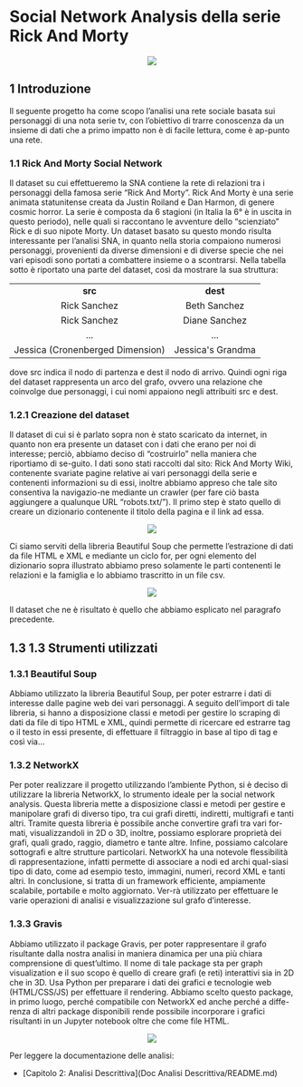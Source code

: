 # Social Network Analysis della serie Rick And Morty
<p align="center">
  <img src="https://github.com/Simone-Scalella/networkxProject/blob/main/img_readme/logo.png">
</p>

## 1	Introduzione
Il seguente progetto ha come scopo l’analisi una rete sociale basata sui personaggi di una nota serie tv, con l’obiettivo di trarre conoscenza da un insieme di dati che a primo impatto non è di facile lettura, come è ap-punto una rete.

### 1.1	Rick And Morty Social Network
Il dataset su cui effettueremo la SNA contiene la rete di relazioni tra i personaggi della famosa serie “Rick And Morty”.
Rick And Morty è una serie animata statunitense creata da Justin Roiland e Dan Harmon, di genere cosmic horror. La serie è composta da 6 stagioni (in Italia la 6° è in uscita in questo periodo), nelle quali si raccontano le avventure dello “scienziato” Rick e di suo nipote Morty.
Un dataset basato su questo mondo risulta interessante per l’analisi SNA, in quanto nella storia compaiono numerosi personaggi, provenienti da diverse dimensioni e di diverse specie che nei vari episodi sono portati a combattere insieme o a scontrarsi.
Nella tabella sotto è riportato una parte del dataset, così da mostrare la sua struttura:

<div align="center">  
<table>
<tr>
<td><center><b>src</b></center></td><td><center><b>dest</b></center></td>
</tr>
<tr>
<td><center>Rick Sanchez</center></td><td><center>Beth Sanchez </center></td>
</tr>
<tr>
<td><center>Rick Sanchez</center></td><td><center>Diane Sanchez </center></td>
</tr>
<tr>
<td><center>...</center></td><td><center>...</center></td>
</tr>
<tr>
<td><center>Jessica (Cronenberged Dimension)</center></td><td><center>Jessica's Grandma</center></td>
</tr>
</table>
</div>

dove src indica il nodo di partenza e dest il nodo di arrivo. Quindi ogni riga del dataset rappresenta un arco del grafo, ovvero una relazione che coinvolge due personaggi, i cui nomi appaiono negli attribuiti src e dest.

### 1.2.1	Creazione del dataset
Il dataset di cui si è parlato sopra non è stato scaricato da internet, in quanto non era presente un dataset con i dati che erano per noi di interesse; perciò, abbiamo deciso di “costruirlo” nella maniera che riportiamo di se-guito.
I dati sono stati raccolti dal sito: Rick And Morty Wiki, contenente svariate pagine relative ai vari personaggi della serie e contenenti informazioni su di essi, inoltre abbiamo appreso che tale sito consentiva la navigazio-ne mediante un crawler (per fare ciò basta aggiungere a qualunque URL “robots.txt/”).
Il primo step è stato quello di creare un dizionario contenente il titolo della pagina e il link ad essa.

<p align="center">
  <img src="https://github.com/Simone-Scalella/networkxProject/blob/main/img_readme/Immagine1.png">
</p>

Ci siamo serviti della libreria Beautiful Soup che permette l’estrazione di dati da file HTML e XML e mediante un ciclo for, per ogni elemento del dizionario sopra illustrato abbiamo preso solamente le parti contenenti le relazioni e la famiglia e lo abbiamo trascritto in un file csv.

<p align="center">
  <img src="https://github.com/Simone-Scalella/networkxProject/blob/main/img_readme/Immagine2.png">
</p>

Il dataset che ne è risultato è quello che abbiamo esplicato nel paragrafo precedente.

## 1.3 1.3	Strumenti utilizzati
### 1.3.1	Beautiful Soup
Abbiamo utilizzato la libreria Beautiful Soup, per poter estrarre i dati di interesse dalle pagine web dei vari personaggi.
A seguito dell’import di tale libreria, si hanno a disposizione classi e metodi per gestire lo scraping di dati da file di tipo HTML e XML, quindi permette di ricercare ed estrarre tag o il testo in essi presente, di effettuare il filtraggio in base al tipo di tag e così via… 
### 1.3.2	NetworkX
Per poter realizzare il progetto utilizzando l’ambiente Python, si è deciso di utilizzare la libreria NetworkX, lo strumento ideale per la social network analysis.
Questa libreria mette a disposizione classi e metodi per gestire e manipolare grafi di diverso tipo, tra cui grafi diretti, indiretti, multigrafi e tanti altri. Tramite questa libreria è possibile anche convertire grafi tra vari for-mati, visualizzandoli in 2D o 3D, inoltre, possiamo esplorare proprietà dei grafi, quali grado, raggio, diametro e tante altre. Infine, possiamo calcolare sottografi e altre strutture particolari.
NetworkX ha una notevole flessibilità di rappresentazione, infatti permette di associare a nodi ed archi qual-siasi tipo di dato, come ad esempio testo, immagini, numeri, record XML e tanti altri.
In conclusione, si tratta di un framework efficiente, ampiamente scalabile, portabile e molto aggiornato. Ver-rà utilizzato per effettuare le varie operazioni di analisi e visualizzazione sul grafo d’interesse.
### 1.3.3	Gravis
Abbiamo utilizzato il package Gravis, per poter rappresentare il grafo risultante dalla nostra analisi in maniera dinamica per una più chiara comprensione di quest’ultimo.
Il nome di tale package sta per graph visualization e il suo scopo è quello di creare grafi (e reti) interattivi sia in 2D che in 3D.
Usa Python per preparare i dati dei grafici e tecnologie web (HTML/CSS/JS) per effettuare il rendering.
Abbiamo scelto questo package, in primo luogo, perché compatibile con NetworkX ed anche perché a diffe-renza di altri package disponibili rende possibile incorporare i grafici risultanti in un Jupyter notebook oltre che come file HTML.

<p align="center">
  <img src="https://github.com/Simone-Scalella/networkxProject/blob/main/img_readme/Immagine3.png">
</p>

Per leggere la documentazione delle analisi:
- [Capitolo 2: Analisi Descrittiva](Doc Analisi Descrittiva/README.md)
